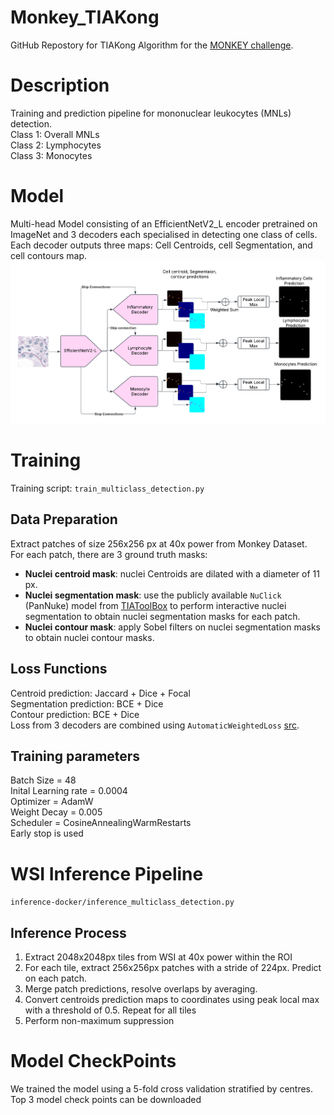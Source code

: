 # Monkey_TIAKong
GitHub Repostory for TIAKong Algorithm for the [MONKEY challenge](https://monkey.grand-challenge.org/).  

# Description
Training and prediction pipeline for mononuclear leukocytes (MNLs) detection.  
Class 1: Overall MNLs  
Class 2: Lymphocytes  
Class 3: Monocytes

# Model
Multi-head Model consisting of an EfficientNetV2_L encoder pretrained on ImageNet and 3 decoders each specialised in detecting one class of cells.  
Each decoder outputs three maps: Cell Centroids, cell Segmentation, and cell contours map.  
![Model Architecture](docs/model.png)

# Training
Training script: `train_multiclass_detection.py`  
## Data Preparation  
Extract patches of size 256x256 px at 40x power from Monkey Dataset.  
For each patch, there are 3 ground truth masks:  
- **Nuclei centroid mask**: nuclei Centroids are dilated with a diameter of 11 px.  
- **Nuclei segmentation mask**: use the publicly available `NuClick` (PanNuke) model from [TIAToolBox](https://github.com/TissueImageAnalytics/tiatoolbox) to perform interactive nuclei segmentation to obtain nuclei segmentation masks for each patch.  
- **Nuclei contour mask**: apply Sobel filters on nuclei segmentation masks to obtain nuclei contour masks.

## Loss Functions
Centroid prediction: Jaccard + Dice + Focal  
Segmentation prediction: BCE + Dice  
Contour prediction: BCE + Dice  
Loss from 3 decoders are combined using `AutomaticWeightedLoss` [src](https://github.com/Mikoto10032/AutomaticWeightedLoss).

## Training parameters
Batch Size = 48  
Inital Learning rate = 0.0004  
Optimizer = AdamW  
Weight Decay = 0.005  
Scheduler = CosineAnnealingWarmRestarts  
Early stop is used  

# WSI Inference Pipeline  
`inference-docker/inference_multiclass_detection.py`  
## Inference Process  
<ol>
<li>Extract 2048x2048px tiles from WSI at 40x power within the ROI
<li>For each tile, extract 256x256px patches with a stride of 224px. Predict on each patch. 
<li> Merge patch predictions, resolve overlaps by averaging. 
<li> Convert centroids prediction maps to coordinates using peak local max with a threshold of 0.5. Repeat for all tiles
<li> Perform non-maximum suppression 
</ol>
  
# Model CheckPoints
We trained the model using a 5-fold cross validation stratified by centres.  
Top 3 model check points can be downloaded 
